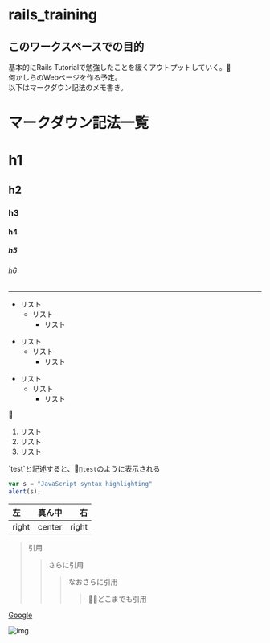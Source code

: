 # rails_training
## このワークスペースでの目的
基本的にRails Tutorialで勉強したことを緩くアウトプットしていく。\
何かしらのWebページを作る予定。\
以下はマークダウン記法のメモ書き。


# マークダウン記法一覧

<!-- 見出し -->

# h1
## h2
### h3
#### h4
##### h5
###### h6

<!-- 水平線 -->

---

<!-- リスト -->

* リスト
  - リスト
    + リスト
- リスト
  * リスト
    + リスト
+ リスト
  - リスト
    * リスト

<!-- 番号付きリスト -->
1. リスト
2. リスト
3. リスト

<!-- インラインコード -->
\`test\`と記述すると、`test`のように表示される

<!-- コードの記述 -->
```javascript
var s = "JavaScript syntax highlighting"
alert(s);
```

<!-- テーブル -->
| 左     |  真ん中 |     右 |
|:-------|:------:|-------:|
| right  | center |  right |

<!-- 引用 -->
>引用
>>さらに引用
>>>なおさらに引用
>>>>どこまでも引用

<!-- リンク -->
[Google](https://www.google.com)

<!-- 画像 -->
![img](URL)